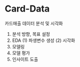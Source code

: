 # Card-Data
카드매출 데이터 분석 및 시각화

1. 분석 방향, 목표 설정
2. EDA
(1) 파생변수 생성
(2) 시각화
3. 모델링
4. 모델 평가
5. 인사이트 도출
